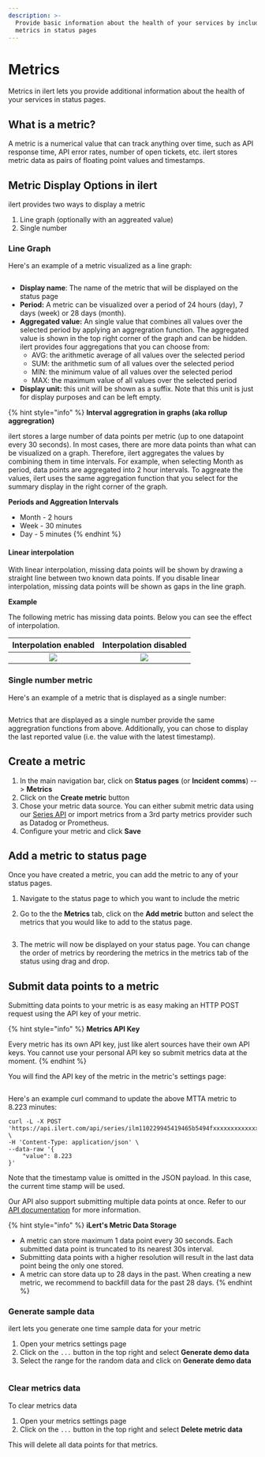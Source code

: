 ```yaml
---
description: >-
  Provide basic information about the health of your services by including
  metrics in status pages
---
```


# Metrics

Metrics in ilert lets you provide additional information about the health of your services in status pages.

## What is a metric?

A metric is a numerical value that can track anything over time, such as API response time, API error rates, number of open tickets, etc. ilert stores metric data as pairs of floating point values and timestamps.

## Metric Display Options in ilert

ilert provides two ways to display a metric

1. Line graph (optionally with an aggreated value)
2. Single number

### Line Graph

Here's an example of a metric visualized as a line graph:

<figure><img src="../../.gitbook/assets/What is a metric.png" alt=""><figcaption></figcaption></figure>

* **Display name**: The name of the metric that will be displayed on the status page
* **Period:** A metric can be visualized over a period of 24 hours (day), 7 days (week) or 28 days (month).
* **Aggregated value:** An single value that combines all values over the selected period by applying an aggregration function. The aggregated value is shown in the top right corner of the graph and can be hidden. ilert provides four aggregations that you can choose from:
  * AVG: the arithmetic average of all values over the selected period
  * SUM: the arithmetic sum of all values over the selected period
  * MIN: the minimum value of all values over the selected period
  * MAX: the maximum value of all values over the selected period
* **Display unit:** this unit will be shown as a suffix. Note that this unit is just for display purposes and can be left empty.

{% hint style="info" %}
**Interval aggregration in graphs (aka rollup aggregration)**

ilert stores a large number of data points per metric (up to one datapoint every 30 seconds). In most cases, there are more data points than what can be visualized on a graph. Therefore, ilert aggregates the values by combining them in time intervals. For example, when selecting Month as period, data points are aggregated into 2 hour intervals. To aggreate the values, ilert uses the same aggregation function that you select for the summary display in the right corner of the graph.

**Periods and Aggreation Intervals**

* Month - 2 hours
* Week - 30 minutes
* Day - 5 minutes
{% endhint %}

#### Linear interpolation

With linear interpolation, missing data points will be shown by drawing a straight line between two known data points. If you disable linear interpolation, missing data points will be shown as gaps in the line graph.

**Example**

The following metric has missing data points. Below you can see the effect of interpolation.

|            Interpolation enabled           |           Interpolation disabled           |
| :----------------------------------------: | :----------------------------------------: |
| ![](<../../.gitbook/assets/image (1).png>) | ![](<../../.gitbook/assets/image (4).png>) |

### Single number metric

Here's an example of a metric that is displayed as a single number:

<figure><img src="../../.gitbook/assets/Single metric.png" alt=""><figcaption></figcaption></figure>

Metrics that are displayed as a single number provide the same aggregration functions from above. Additionally, you can chose to display the last reported value (i.e. the value with the latest timestamp).

## Create a metric

1. In the main navigation bar, click on **Status pages** (or **Incident comms**) --> **Metrics**
2. Click on the **Create metric** button
3. Chose your metric data source. You can either submit metric data using our [Series API](https://api.ilert.com/api-docs/#tag/Series/paths/\~1series\~1{key}/post) or import metrics from a 3rd party metrics provider such as Datadog or Prometheus.
4. Configure your metric and click **Save**

## Add a metric to status page

Once you have created a metric, you can add the metric to any of your status pages.

1. Navigate to the status page to which you want to include the metric
2.  Go to the the **Metrics** tab, click on the **Add metric** button and select the metrics that you would like to add to the status page.

    <figure><img src="../../.gitbook/assets/Screen Shot 2022-10-20 at 15.47.08.png" alt=""><figcaption></figcaption></figure>
3. The metric will now be displayed on your status page. You can change the order of metrics by reordering the metrics in the metrics tab of the status using drag and drop.

## Submit data points to a metric

Submitting data points to your metric is as easy making an HTTP POST request using the API key of your metric.

{% hint style="info" %}
**Metrics API Key**

Every metric has its own API key, just like alert sources have their own API keys. You cannot use your personal API key so submit metrics data at the moment.
{% endhint %}

You will find the API key of the metric in the metric's settings page:

<figure><img src="../../.gitbook/assets/Screen Shot 2022-10-21 at 08.41.23.png" alt=""><figcaption></figcaption></figure>

Here's an example curl command to update the above MTTA metric to 8.223 minutes:

```shell
curl -L -X POST 'https://api.ilert.com/api/series/ilm110229945419465b5494fxxxxxxxxxxxxxxxxf' \
-H 'Content-Type: application/json' \
--data-raw '{
    "value": 8.223
}'
```

Note that the timestamp value is omitted in the JSON payload. In this case, the current time stamp will be used.

Our API also support submitting multiple data points at once. Refer to our [API documentation](https://api.ilert.com/api-docs/#tag/Series/paths/\~1series\~1{key}/post) for more information.

{% hint style="info" %}
**iLert's Metric Data Storage**

* A metric can store maximum 1 data point every 30 seconds. Each submitted data point is truncated to its nearest 30s interval.
* Submitting data points with a higher resolution will result in the last data point being the only one stored.
* A metric can store data up to 28 days in the past. When creating a new metric, we recommend to backfill data for the past 28 days.
{% endhint %}

### Generate sample data

ilert lets you generate one time sample data for your metric

1. Open your metrics settings page
2. Click on the `...` button in the top right and select **Generate demo data**
3. Select the range for the random data and click on **Generate demo data**

<figure><img src="../../.gitbook/assets/image (13).png" alt=""><figcaption></figcaption></figure>

### Clear metrics data

To clear metrics data

1. Open your metrics settings page
2. Click on the `...` button in the top right and select **Delete metric data**

This will delete all data points for that metrics.
